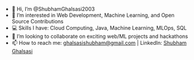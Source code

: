 - 👋 Hi, I’m @ShubhamGhalsasi2003  
- 👀 I’m interested in Web Development, Machine Learning, and Open Source Contributions  
- 💻 Skills I have: Cloud Computing, Java, Machine Learning, MLOps, SQL  
- 💞️ I’m looking to collaborate on exciting web/ML projects and hackathons  
- 📫 How to reach me: ghalsasishubham@gmail.com | LinkedIn: [Shubham Ghalsasi](https://www.linkedin.com/in/shubham-ghalsasi-a68a79278)

